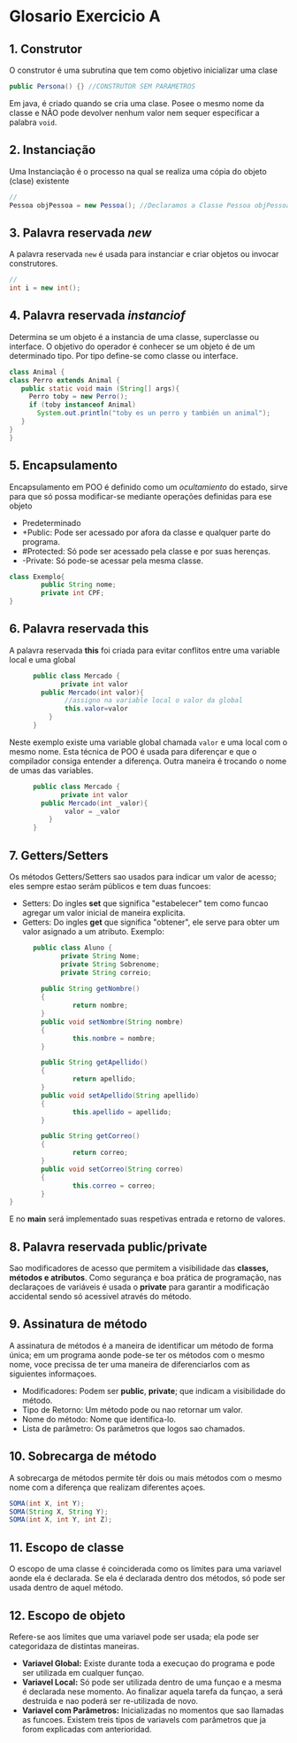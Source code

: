 # Glosario Exercicio A

## 1. Construtor
O construtor é uma subrutina que tem como objetivo inicializar uma clase 
```JAVA
public Persona() {} //CONSTRUTOR SEM PARÁMETROS
```
Em java, é criado quando se cria uma clase. Posee o mesmo nome da classe e NÃO pode devolver nenhum valor nem sequer especificar a palabra <code>void</code>.

## 2. Instanciação
Uma Instanciação é o processo na qual se realiza uma cópia do objeto (clase) existente
```JAVA
//
Pessoa objPessoa = new Pessoa(); //Declaramos a Classe Pessoa objPessoa
  ```
 
## 3. Palavra reservada *new*
A palavra reservada <code>new</code> é usada para instanciar e criar objetos ou invocar construtores.
```JAVA
//
int i = new int(); 
```

## 4. Palavra reservada *instanciof*
Determina se um objeto é a instancia de uma classe, superclasse ou interface. O objetivo do operador é conhecer se um objeto é de um determinado tipo. Por tipo define-se como classe ou interface.
```JAVA
class Animal {
class Perro extends Animal {
   public static void main (String[] args){
     Perro toby = new Perro();
     if (toby instanceof Animal)
       System.out.println("toby es un perro y también un animal");
   }
}
}
```
## 5. Encapsulamento
Encapsulamento em POO é definido como um *ocultamiento* do estado, sirve para que só possa modificar-se mediante operações definidas para ese objeto

* Predeterminado
* +Public: Pode ser acessado por afora da classe e qualquer parte do programa.
* #Protected: Só pode ser acessado pela classe e por suas herenças.
* -Private: Só pode-se acessar pela mesma classe.
```JAVA
class Exemplo{
        public String nome;
        private int CPF;
}   
```
## 6. Palavra reservada this
A palavra reservada **this** foi criada para evitar conflitos entre uma variable local e uma global
```JAVA
      public class Mercado {
             private int valor
        public Mercado(int valor){
              //assigno na variable local o valor da global
              this.valor=valor
          } 
      }
```
Neste exemplo existe uma variable global chamada <code>valor</code> e uma local com o mesmo nome. Esta técnica de POO é usada para diferençar e que o compilador consiga entender a diferença.
Outra maneira é trocando o nome de umas das variables.
```JAVA
      public class Mercado {
             private int valor
        public Mercado(int _valor){
              valor = _valor
          } 
      }
```
## 7. Getters/Setters
Os métodos Getters/Setters sao usados para indicar um valor de acesso; eles sempre estao serám públicos e tem duas funcoes:
* Setters: Do ingles **set** que significa "estabelecer" tem como funcao agregar um valor inicial de maneira explicita.
* Getters: Do ingles **get** que significa "obtener", ele serve para obter um valor asignado a um atributo.
Exemplo:
```JAVA
      public class Aluno {
             private String Nome;
             private String Sobrenome;
             private String correio;
             
        public String getNombre()
        {
                return nombre;
        }
        public void setNombre(String nombre)
        {
                this.nombre = nombre;
        }

        public String getApellido()
        {
                return apellido;
        }
        public void setApellido(String apellido)
        {
                this.apellido = apellido;
        }

        public String getCorreo()
        {
                return correo;
        }
        public void setCorreo(String correo)
        {
                this.correo = correo;
        }
}
```
E no __main__ será implementado suas respetivas entrada e retorno de valores.

## 8. Palavra reservada public/private
Sao modificadores de acesso que permitem a visibilidade das **classes, métodos e atributos**.
Como segurança e boa prática de programação, nas declaraçoes de variáveis é usada o **private** para garantir a modificação accidental sendo só acessivel através do método.

## 9. Assinatura de método
A assinatura de métodos é a maneira de identificar um método de forma única; em um programa aonde pode-se ter os métodos com o mesmo nome, voce precissa de ter uma maneira de diferenciarlos com as siguientes informaçoes.
* Modificadores: Podem ser **public**, **private**; que indicam a visibilidade do método.
* Tipo de Retorno: Um método pode ou nao retornar um valor.
* Nome do método: Nome que identifica-lo.
* Lista de parâmetro: Os parâmetros que logos sao chamados.

## 10. Sobrecarga de método
A sobrecarga de métodos permite têr dois ou mais métodos com o mesmo nome com a diferença que realizam diferentes açoes.
```JAVA
SOMA(int X, int Y);
SOMA(String X, String Y);
SOMA(int X, int Y, int Z);
```
## 11. Escopo de classe
O escopo de uma classe é coinciderada como os límites para uma variavel aonde ela é declarada.
Se ela é declarada dentro dos métodos, só pode ser usada dentro de aquel método.

## 12. Escopo de objeto
Refere-se aos límites que uma variavel pode ser usada; ela pode ser categoridaza de distintas maneiras.
* **Variavel Global:** Existe durante toda a execuçao do programa e pode ser utilizada em cualquer funçao.
* **Variavel Local:** Só pode ser utilizada dentro de uma funçao e a mesma é declarada nese momento. Ao finalizar aquela tarefa da funçao, a será destruida e nao poderá ser re-utilizada de novo.
* **Variavel com Parâmetros:** Inicializadas no momentos que sao llamadas as funcoes. Existem treis tipos de variavels com parâmetros que ja forom explicadas com anterioridad.
